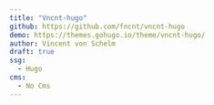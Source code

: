 ```yaml
---
title: "Vncnt-hugo"
github: https://github.com/fncnt/vncnt-hugo
demo: https://themes.gohugo.io/theme/vncnt-hugo/
author: Vincent von Schelm
draft: true
ssg:
  - Hugo
cms:
  - No Cms
---
```

